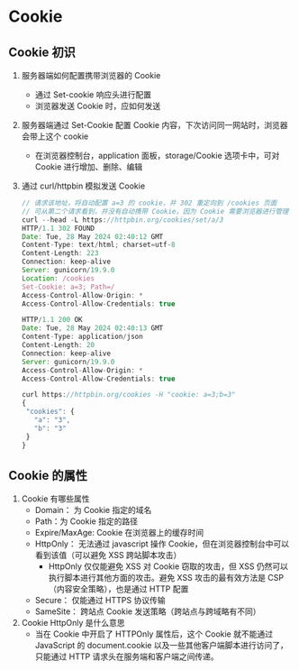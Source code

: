 # Cookie

## Cookie 初识

1. 服务器端如何配置携带浏览器的 Cookie
   - 通过 Set-cookie 响应头进行配置
   - 浏览器发送 Cookie 时，应如何发送
2. 服务器端通过 Set-Cookie 配置 Cookie 内容，下次访问同一网站时，浏览器会带上这个 cookie
   - 在浏览器控制台，application 面板，storage/Cookie 选项卡中，可对 Cookie 进行增加、删除、编辑
3. 通过 curl/httpbin 模拟发送 Cookie

   ```javascript
   // 请求该地址，将自动配置 a=3 的 cookie，并 302 重定向到 /cookies 页面
   // 可从第二个请求看到，并没有自动携带 Cookie，因为 Cookie 需要浏览器进行管理
   curl --head -L https://httpbin.org/cookies/set/a/3
   HTTP/1.1 302 FOUND
   Date: Tue, 28 May 2024 02:40:12 GMT
   Content-Type: text/html; charset=utf-8
   Content-Length: 223
   Connection: keep-alive
   Server: gunicorn/19.9.0
   Location: /cookies
   Set-Cookie: a=3; Path=/
   Access-Control-Allow-Origin: *
   Access-Control-Allow-Credentials: true

   HTTP/1.1 200 OK
   Date: Tue, 28 May 2024 02:40:13 GMT
   Content-Type: application/json
   Content-Length: 20
   Connection: keep-alive
   Server: gunicorn/19.9.0
   Access-Control-Allow-Origin: *
   Access-Control-Allow-Credentials: true

   curl https://httpbin.org/cookies -H "cookie: a=3;b=3"
   {
    "cookies": {
      "a": "3",
      "b": "3"
    }
   }
   ```

## Cookie 的属性

1. Cookie 有哪些属性
   - Domain： 为 Cookie 指定的域名
   - Path：为 Cookie 指定的路径
   - Expire/MaxAge: Cookie 在浏览器上的缓存时间
   - HttpOnly： 无法通过 javascript 操作 Cookie，但在浏览器控制台中可以看到该值（可以避免 XSS 跨站脚本攻击）
     - HttpOnly 仅仅能避免 XSS 对 Cookie 窃取的攻击，但 XSS 仍然可以执行脚本进行其他方面的攻击。避免 XSS 攻击的最有效方法是 CSP（内容安全策略），也是通过 HTTP 配置
   - Secure： 仅能通过 HTTPS 协议传输
   - SameSite： 跨站点 Cookie 发送策略（跨站点与跨域略有不同）
2. Cookie HttpOnly 是什么意思
   - 当在 Cookie 中开启了 HTTPOnly 属性后，这个 Cookie 就不能通过 JavaScript 的 document.cookie 以及一些其他客户端脚本进行访问了，只能通过 HTTP 请求头在服务端和客户端之间传递。
